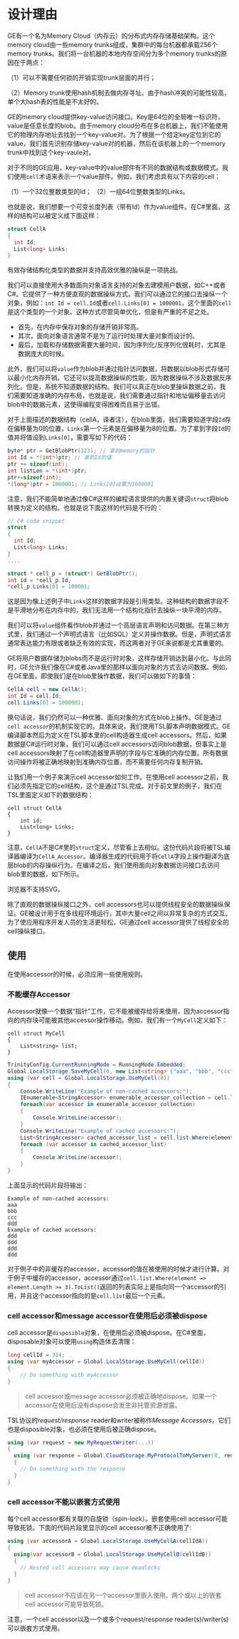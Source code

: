 # 设计理由
GE有一个名为Memory Cloud（内存云）的分布式内存存储基础架构。这个memory cloud由一些memory trunks组成，集群中的每台机器都承载256个memory trunks。我们将一台机器的本地内存空间分为多个memory trunks的原因在于两点：

（1）可以不需要任何锁的开销实现trunk层面的并行；

（2）Memory trunk使用hash机制去做内存寻址。由于hash冲突的可能性较高，单个大hash表的性能是不太好的。

GE的memory cloud提供key-value访问接口。Key是64位的全局唯一标识符，value是任意长度的blob。由于memory cloud分布在多台机器上，我们不能使用它的物理内存地址去找到一个key-value对。为了根据一个给定key定位到它的value，我们首先识别存储key-value对的机器，然后在该机器上的一个memory trunk中找到这个key-vaule对。

对于不同的GE应用，key-value中的value部件有不同的数据结构或数据模式。我们使用`cell`术语来表示一个value部件。例如，我们考虑具有以下内容的cell：

（1）一个32位整数类型的Id；
（2）一组64位整数类型的Links。

也就是说，我们想要一个可变长度列表（带有Id）作为value组件。在C#里面，这样的结构可以被定义成下面这样：

```C#
struct CellA
{
  int Id;
  List<long> Links;
}
```

有效存储结构化类型的数据并支持高效优雅的操纵是一项挑战。

我们可以直接使用大多数面向对象语言支持的对象去建模用户数据，如C++或者C#。它提供了一种方便直观的数据操纵方式。我们可以通过它的接口去操纵一个对象，例如：`int Id = cell.Id`或者`cell.Links[0] = 1000001`，这个里面的`cell`是这个类型的一个对象。这种方式尽管简单优化，但是有严重的不足之处。

* 首先，在内存中保存对象的存储开销非常高。
* 其次，面向对象语言通常不是为了运行时处理大量对象而设计的。
* 最后，加载和存储数据需要大量时间，因为序列化/反序列化很耗时，尤其是数据庞大的时候。

此外，我们可以将`value`作为blob并通过指针访问数据，将数据以blob形式存储可以最小化内存开销。它还可以提高数据操纵的性能，因为数据操纵不涉及数据反序列化。但是，系统不知道数据的结构。我们可以真正在blob里操纵数据之前，我们需要知道准确的内存布局，也就是说，我们需要通过指针和地址偏移量去访问blob中的数据元素，这使得编程变得困难而且易于出错。

对于上面描述的数据结构（cellA，译者注），在blob里面，我们需要知道字段`Id`存在偏移量为0的位置，`Links`第一个元素是在偏移量为8的位置。为了拿到字段`Id`的值并将值设到`Links[0]`，需要写如下的代码：

```C++
byte* ptr = GetBlobPtr(123); // 拿到memory的指针
int Id = *(int*)ptr; // 拿到Id的值
ptr += sizeof(int); 
int listLen = *(int*)ptr;
ptr+=sizeof(int);
*(long*)ptr = 1000001; // Links[0]设置为1000001
```

注意，我们不能简单地通过像C#这样的编程语言提供的内置关键词`struct`将blob转换为定义的结构。也就是说下面这样的代码是不行的：

``` C#
// C# code snippet
struct
{
  int Id;
  List<long> Links;
}
....

struct * cell_p = (struct*) GetBlobPtr();
int id = *cell_p.Id; 
*cell_p.Links[0] = 100001;
```

这是因为像上述例子中`Links`这样的数据字段是引用类型。这种结构的数据字段不是平滑地分布在内存中的，我们无法用一个结构化指针去操纵一块平滑的内存。

我们可以将`value`组件看作blob并通过一个高层语言声明和访问数据。在第三种方式里，我们通过一个声明式语言（比如SQL）定义并操作数据。但是，声明式语言通常表达能力有限或者缺乏有效的实现，而这两者对于GE来说都是尤其重要的。

GE将用户数据存储为blobs而不是运行时对象，这样存储开销达到最小化。与此同时，GE允许我们像在C#或者Java里的那样以面向对象的方式去访问数据。例如，在GE里面，即使我们是在blob里操作数据，我们可以做如下的事情：

``` C#
CellA cell = new CellA();
int Id = cell.Id;
cell.Links[0] = 1000001;
```

换句话说，我们仍然可以一种优雅、面向对象的方式在blob上操作。GE是通过`cell accessor`的机制实现它的。具体来说，我们使用TSL脚本声明数据模式。GE编译脚本然后为定义在TSL脚本里的cell构造器生成cell accessors。然后，如果数据是C#运行时对象，我们可以通过cell accessors访问blob数据，但事实上是cell accessors映射了在cell构造器里声明的字段与它准确的内存位置。所有数据访问操作将被正确地映射到准确内存位置，而不需要任何内存复制开销。

让我们用一个例子来演示cell accessor如何工作。在使用cell accessor之前，我们必须先指定它的cell结构，这个是通过TSL完成。对于前文里的例子，我们在TSL里面定义如下的数据结构：

```
cell struct CellA
{
    int id;
    List<long> Links;
}
```

注意，`CellA`不是C#里的`struct`定义，尽管看上去相似。这份代码片段将被TSL编译器编译为`CellA_Accessor`。编译器生成的代码用于将`CellA`字段上操作翻译为底层blob的内存操纵行为。在编译之后，我们使用面向对象数据访问接口去访问blob里的数据，如下所示。

浏览器不支持SVG。

除了直观的数据操纵接口之外，cell accessors也可以提供线程安全的数据操纵保证。GE被设计用于在多线程环境运行，其中大量cell之间以非常复杂的方式交互。为了使应用程序开发人员的生活更轻松，GE通过cell accessor提供了线程安全的cell操纵接口。

## 使用
在使用accessor的时候，必须应用一些使用规则。

### 不能缓存Accessor
Accessor就像一个数据“指针”工作，它不能被缓存给将来使用，因为accessor指向的内存块可能被其他accessor操作移动。例如，我们有一个`MyCell`定义如下：

```
cell struct MyCell
{
    List<string> list;
}
```

``` C#
TrinityConfig.CurrentRunningMode = RunningMode.Embedded;
Global.LocalStorage.SaveMyCell(0, new List<string> {"aaa", "bbb", "ccc", "ddd"});
using (var cell = Global.LocalStorage.UseMyCell(0))
{
    Console.WriteLine("Example of non-cached accessors:");
    IEnumerable<StringAccessor> enumerable_accessor_collection = cell.list.Where(element => element.Length >= 3);
    foreach(var accessor in enumerable_accessor_collection)
    {
        Console.WriteLine(accessor);    
    }
    Console.WriteLine("Example of cached accessors:");
    List<StringAccessor> cached_accessor_list = cell.list.Where(element => element.Length >= 3).ToList(); // Note the ToList() at the end
    foreach (var accessor in cached_accessor_list)
    {
        Console.WriteLine(accessor);
    }
}
```

上面显示的代码片段将输出：

```
Example of non-cached accessors:
aaa
bbb
ccc
ddd
Example of cached accessors:
ddd
ddd
ddd
ddd
```

对于例子中的非缓存的accessor，accessor的值在被使用的时候才进行计算。对于例子中缓存的accessor，accessor通过`cell.list.Where(element => element.Length >= 3).ToList()`返回的列表实际上是指向同一个accessor的引用，并且这个accessor指向的是`cell.list`最后一个元素。

### cell accessor和message accessor在使用后必须被dispose
cell accessor是`disposible`对象，在使用后必须被dispose。在C#里面，disposable对象可以使用`using`构造体去清理：

``` C#
long cellId = 314;
using (var myAccessor = Global.LocalStorage.UseMyCell(cellId))
{
    // Do something with myAccessor
}
```
> cell accessor或message accessor必须被正确地dispose。如果一个accessor在使用后没有dispose会发生非托管资源泄露。

TSL协议的*request/response* reader和writer被称作*Message Accessors*。它们也是disposible对象，也必须在使用后被正确dispose。

``` C#
using (var request = new MyRequestWriter(...))
{
  using (var response = Global.CloudStorage.MyProtocolToMyServer(0, request))
  {
    // Do something with the response
  }
}
```

### cell accessor不能以嵌套方式使用
每个cell accessor都有关联的自旋锁（spin-lock）。嵌套使用cell accessor可能导致死锁。下面的代码片段里显示的cell accessor被不正确使用了:

``` C#
using (var accessorA = Global.LocalStorage.UseMyCellA(cellIdA))
{
  using(var accessorB = Global.LocalStorage.UseMyCellB(cellIdB))
  {
    // Nested cell accessors may cause deadlocks
  }
}
```

> cell accessor不应该在另一个accessor里嵌入使用。两个或以上的嵌套cell accessor可能导致死锁。

注意，一个cell accessor以及一个或多个request/response reader(s)/writer(s)可以嵌套方式使用。

